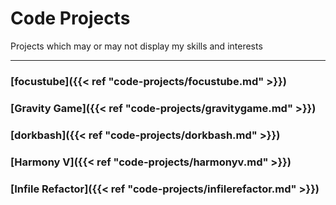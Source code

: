 # Code Projects
Projects which may or may not display my skills and interests

---

### [focustube]({{< ref "code-projects/focustube.md" >}})
### [Gravity Game]({{< ref "code-projects/gravitygame.md" >}})
### [dorkbash]({{< ref "code-projects/dorkbash.md" >}})
### [Harmony V]({{< ref "code-projects/harmonyv.md" >}})
### [Infile Refactor]({{< ref "code-projects/infilerefactor.md" >}})